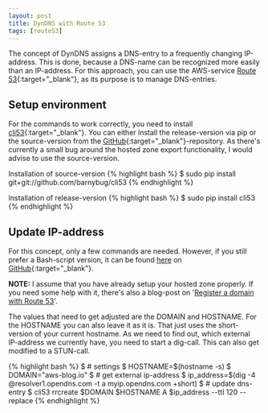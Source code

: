 ```yaml
---
layout: post
title: DynDNS with Route 53
tags: [route53]
---
```


The concept of DynDNS assigns a DNS-entry to a frequently changing IP-address. This is done, because a DNS-name can be recognized more easily than an IP-address. For this approach, you can use the AWS-service [Route 53](http://aws.amazon.com/route53/){:target="_blank"}, as its purpose is to manage DNS-entries.

## Setup environment

For the commands to work correctly, you need to install [cli53](https://github.com/barnybug/cli53){:target="_blank"}. You can either install the release-version via pip or the source-version from the [GitHub](https://github.com){:target="_blank"}-repository. As there's currently a small bug around the hosted zone export functionality, I would advise to use the source-version.

Installation of source-version
{% highlight bash %}
$ sudo pip install git+git://github.com/barnybug/cli53
{% endhighlight %}

Installation of release-version
{% highlight bash %}
$ sudo pip install cli53
{% endhighlight %}

## Update IP-address

For this concept, only a few commands are needed. However, if you still prefer a Bash-script version, it can be found [here](https://github.com/fschaeffler/aws-blog.io/blob/master/downloads/dyndns-r53.sh) on [GitHub](https://github.com){:target="_blank"}.

**NOTE:** I assume that you have already setup your hosted zone properly. If you need some help with it, there's also a blog-post on '[Register a domain with Route 53](/2015/register-domain-route53/)'.

The values that need to get adjusted are the DOMAIN and HOSTNAME. For the HOSTNAME you can also leave it as it is. That just uses the short-version of your current hostname. As we need to find out, which external IP-address we currently have, you need to start a dig-call. This can also get modified to a STUN-call.

{% highlight bash %}
$ # settings
$ HOSTNAME=$(hostname -s)
$ DOMAIN="aws-blog.io"
$ # get external ip-address
$ ip_address=$(dig -4 @resolver1.opendns.com -t a myip.opendns.com +short)
$ # update dns-entry
$ cli53 rrcreate $DOMAIN $HOSTNAME A $ip_address --ttl 120 --replace
{% endhighlight %}
